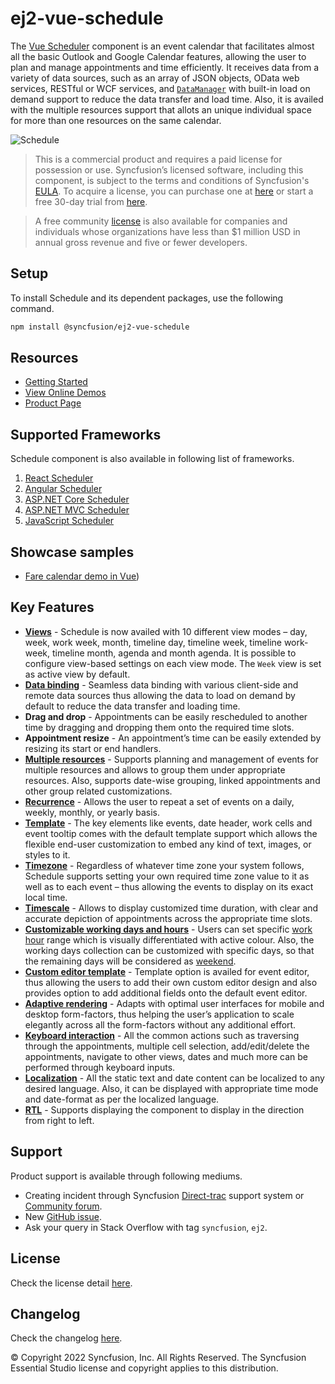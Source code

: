 # ej2-vue-schedule

The [Vue Scheduler](https://www.syncfusion.com/vue-ui-components/vue-scheduler?utm_source=npm&utm_medium=listing&utm_campaign=vue-scheduler-npm) component is an event calendar that facilitates almost all the basic Outlook and Google Calendar features, allowing the user to plan and manage appointments and time efficiently. It receives data from a variety of data sources, such as an array of JSON objects, OData web services, RESTful or WCF services, and [`DataManager`](https://ej2.syncfusion.com/vue/documentation/data/) with built-in load on demand support to reduce the data transfer and load time. Also, it is availed with the multiple resources support that allots an unique individual space for more than one resources on the same calendar.

![Schedule](https://ej2.syncfusion.com/products/images/schedule/readme.png)

> This is a commercial product and requires a paid license for possession or use. Syncfusion’s licensed software, including this component, is subject to the terms and conditions of Syncfusion's [EULA](https://www.syncfusion.com/eula/es/). To acquire a license, you can purchase one at [here](https://www.syncfusion.com/sales/products) or start a free 30-day trial from [here](https://www.syncfusion.com/account/manage-trials/start-trials).

> A free community [license](https://www.syncfusion.com/products/communitylicense) is also available for companies and individuals whose organizations have less than $1 million USD in annual gross revenue and five or fewer developers.

## Setup

To install Schedule and its dependent packages, use the following command.

```sh
npm install @syncfusion/ej2-vue-schedule
```

## Resources

* [Getting Started](https://ej2.syncfusion.com/vue/documentation/schedule/getting-started.html?utm_source=npm&utm_medium=listing&utm_campaign=vue-scheduler-npm)
* [View Online Demos](https://ej2.syncfusion.com/vue/demos/#/material/schedule/default.html?utm_source=npm&utm_medium=listing&utm_campaign=vue-scheduler-npm)
* [Product Page](https://www.syncfusion.com/vue-ui-components/vue-scheduler?utm_source=npm&utm_medium=listing&utm_campaign=vue-scheduler-npm)

## Supported Frameworks

Schedule component is also available in following list of frameworks.

1. [React Scheduler](https://www.syncfusion.com/react-ui-components/react-scheduler?utm_source=npm&utm_medium=listing&utm_campaign=vue-scheduler-npm)
2. [Angular Scheduler](https://www.syncfusion.com/angular-ui-components/angular-scheduler?utm_source=npm&utm_medium=listing&utm_campaign=vue-scheduler-npm)
3. [ASP.NET Core Scheduler](https://www.syncfusion.com/aspnet-core-ui-controls/scheduler?utm_source=npm&utm_medium=listing&utm_campaign=vue-scheduler-npm)
4. [ASP.NET MVC Scheduler](https://www.syncfusion.com/aspnet-mvc-ui-controls/scheduler?utm_source=npm&utm_medium=listing&utm_campaign=vue-scheduler-npm)
5. [JavaScript Scheduler](https://www.syncfusion.com/javascript-ui-controls/js-scheduler?utm_source=npm&utm_medium=listing&utm_campaign=vue-scheduler-npm)

## Showcase samples

* [Fare calendar demo in Vue](https://ej2.syncfusion.com/vue/demos/#/material/schedule/resources.html?utm_source=npm&utm_medium=listing&utm_campaign=vue-scheduler-npm))

## Key Features

* [**Views**](https://ej2.syncfusion.com/vue/demos/#/material/schedule/views.html?utm_source=npm&utm_medium=listing&utm_campaign=vue-scheduler-npm) - Schedule is now availed with 10 different view modes – day, week, work week, month, timeline day, timeline week, timeline work-week, timeline month, agenda and month agenda. It is possible to configure view-based settings on each view mode. The `Week` view is set as active view by default.
* [**Data binding**](https://ej2.syncfusion.com/vue/demos/#/material/schedule/remote-data.html?utm_source=npm&utm_medium=listing&utm_campaign=vue-scheduler-npm) - Seamless data binding with various client-side and remote data sources thus allowing the data to load on demand by default to reduce the data transfer and loading time.
* **Drag and drop** - Appointments can be easily rescheduled to another time by dragging and dropping them onto the required time slots.
* **Appointment resize** - An appointment’s time can be easily extended by resizing its start or end handlers.
* [**Multiple resources**](https://ej2.syncfusion.com/vue/demos/#/material/schedule/resource-grouping.html?utm_source=npm&utm_medium=listing&utm_campaign=vue-scheduler-npm) - Supports planning and management of events for multiple resources and allows to group them under appropriate resources. Also, supports date-wise grouping, linked appointments and other group related customizations.
* [**Recurrence**](https://ej2.syncfusion.com/vue/demos/#/material/schedule/recurrence-events.html?utm_source=npm&utm_medium=listing&utm_campaign=vue-scheduler-npm) - Allows the user to repeat a set of events on a daily, weekly, monthly, or yearly basis.
* [**Template**](https://ej2.syncfusion.com/vue/demos/#/material/schedule/events-template.html?utm_source=npm&utm_medium=listing&utm_campaign=vue-scheduler-npm) - The key elements like events, date header, work cells and event tooltip comes with the default template support which allows the flexible end-user customization to embed any kind of text, images, or styles to it.
* [**Timezone**](https://ej2.syncfusion.com/vue/demos/#/material/schedule/timezone.html?utm_source=npm&utm_medium=listing&utm_campaign=vue-scheduler-npm) -  Regardless of whatever time zone your system follows, Schedule supports setting your own required time zone value to it as well as to each event – thus allowing the events to display on its exact local time.
* [**Timescale**](https://ej2.syncfusion.com/vue/demos/#/material/schedule/time-scale.html?utm_source=npm&utm_medium=listing&utm_campaign=vue-scheduler-npm) - Allows to display customized time duration, with clear and accurate depiction of appointments across the appropriate time slots.
* [**Customizable working days and hours**](https://ej2.syncfusion.com/vue/demos/#/material/schedule/work-days.html?utm_source=npm&utm_medium=listing&utm_campaign=vue-scheduler-npm) - Users can set specific [work hour](https://ej2.syncfusion.com/vue/demos/#/material/schedule/work-hours.html) range which is visually differentiated with active colour. Also, the working days collection can be customized with specific days, so that the remaining days will be considered as [weekend](https://ej2.syncfusion.com/vue/demos/#/material/schedule/hide-weekend.html).
* [**Custom editor template**](https://ej2.syncfusion.com/vue/demos/#/material/schedule/editor-template.html?utm_source=npm&utm_medium=listing&utm_campaign=vue-scheduler-npm) - Template option is availed for event editor, thus allowing the users to add their own custom editor design and also provides option to add additional fields onto the default event editor.
* [**Adaptive rendering**](https://ej2.syncfusion.com/vue/demos/#/material/schedule/month-agenda.html?utm_source=npm&utm_medium=listing&utm_campaign=vue-scheduler-npm) - Adapts with optimal user interfaces for mobile and desktop form-factors, thus helping the user’s application to scale elegantly across all the form-factors without any additional effort.
* [**Keyboard interaction**](https://ej2.syncfusion.com/vue/demos/#/material/schedule/keyboard-interaction.html?utm_source=npm&utm_medium=listing&utm_campaign=vue-scheduler-npm) - All the common actions such as traversing through the appointments, multiple cell selection, add/edit/delete the appointments, navigate to other views, dates and much more can be performed through keyboard inputs.
* [**Localization**](https://ej2.syncfusion.com/vue/documentation/schedule/localization.html#localization?utm_source=npm&utm_medium=listing&utm_campaign=vue-scheduler-npm) - All the static text and date content can be localized to any desired language. Also, it can be displayed with appropriate time mode and date-format as per the localized language.
* [**RTL**](https://ej2.syncfusion.com/vue/documentation/schedule/localization.html#rtl?utm_source=npm&utm_medium=listing&utm_campaign=vue-scheduler-npm) - Supports displaying the component to display in the direction from right to left.

## Support

Product support is available through following mediums.

* Creating incident through Syncfusion [Direct-trac](https://www.syncfusion.com/support/directtrac/incidents?utm_source=npm&utm_medium=listing&utm_campaign=vue-scheduler-npm) support system or [Community forum](https://www.syncfusion.com/forums/essential-js2?utm_source=npm&utm_medium=listing&utm_campaign=vue-scheduler-npm).
* New [GitHub issue](https://github.com/syncfusion/ej2-vue-ui-components/issues/new?utm_source=npm&utm_medium=listing&utm_campaign=vue-scheduler-npm).
* Ask your query in Stack Overflow with tag `syncfusion`, `ej2`.

## License

Check the license detail [here](https://github.com/syncfusion/ej2-vue-ui-components/blob/master/license?utm_source=npm&utm_medium=listing&utm_campaign=vue-scheduler-npm).

## Changelog

Check the changelog [here](https://ej2.syncfusion.com/vue/documentation/release-notes?utm_source=npm&utm_medium=listing&utm_campaign=vue-scheduler-npm).

© Copyright 2022 Syncfusion, Inc. All Rights Reserved. The Syncfusion Essential Studio license and copyright applies to this distribution.
